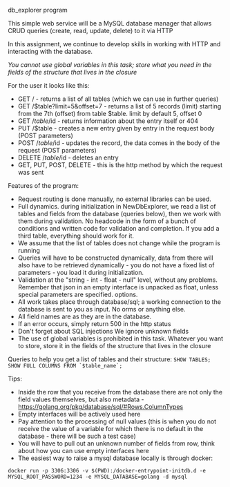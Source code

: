 db_explorer program

This simple web service will be a MySQL database manager that allows CRUD queries (create, read, update, delete) to it via HTTP

In this assignment, we continue to develop skills in working with HTTP and interacting with the database.

*You cannot use global variables in this task; store what you need in the fields of the structure that lives in the closure*

For the user it looks like this:
* GET / - returns a list of all tables (which we can use in further queries)
* GET /$table?limit=5&offset=7 - returns a list of 5 records (limit) starting from the 7th (offset) from table $table. limit by default 5, offset 0
* GET /$table/$id - returns information about the entry itself or 404
* PUT /$table - creates a new entry given by entry in the request body (POST parameters)
* POST /$table/$id - updates the record, the data comes in the body of the request (POST parameters)
* DELETE /$table/$id - deletes an entry
* GET, PUT, POST, DELETE - this is the http method by which the request was sent

Features of the program:
* Request routing is done manually, no external libraries can be used.
* Full dynamics. during initialization in NewDbExplorer, we read a list of tables and fields from the database (queries below), then we work with them during validation. No headcode in the form of a bunch of conditions and written code for validation and completion. If you add a third table, everything should work for it.
* We assume that the list of tables does not change while the program is running
* Queries will have to be constructed dynamically, data from there will also have to be retrieved dynamically - you do not have a fixed list of parameters - you load it during initialization.
* Validation at the "string - int - float - null" level, without any problems. Remember that json in an empty interface is unpacked as float, unless special parameters are specified. options.
* All work takes place through database/sql; a working connection to the database is sent to you as input. No orms or anything else.
* All field names are as they are in the database.
* If an error occurs, simply return 500 in the http status
* Don't forget about SQL injections
We ignore unknown fields
* The use of global variables is prohibited in this task. Whatever you want to store, store it in the fields of the structure that lives in the closure

Queries to help you get a list of tables and their structure:
``
SHOW TABLES;
SHOW FULL COLUMNS FROM `$table_name`;
``

Tips:
* Inside the row that you receive from the database there are not only the field values ​​themselves, but also metadata - https://golang.org/pkg/database/sql/#Rows.ColumnTypes
* Empty interfaces will be actively used here
* Pay attention to the processing of null values ​​(this is when you do not receive the value of a variable for which there is no default in the database - there will be such a test case)
* You will have to pull out an unknown number of fields from row, think about how you can use empty interfaces here
* The easiest way to raise a mysql database locally is through docker:
```
docker run -p 3306:3306 -v $(PWD):/docker-entrypoint-initdb.d -e MYSQL_ROOT_PASSWORD=1234 -e MYSQL_DATABASE=golang -d mysql
```
